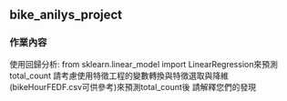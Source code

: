## bike_anilys_project
### 作業內容
 使用回歸分析: from sklearn.linear_model import LinearRegression來預測total_count
 請考慮使用特徵工程的變數轉換與特徵選取與降維(bikeHourFEDF.csv可供參考)來預測total_count後
 請解釋您們的發現
